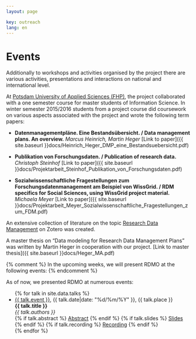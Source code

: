 ```yaml
---
layout: page

key: outreach
lang: en
---
```


Events
========

Additionally to workshops and activities organised by the project there are various activities, presentations and interactions on national and international level.

At [Potsdam University of Applied Sciences (FHP)](http://www.fh-potsdam.de/), the project collaborated with a one semester course for master students of Information Science. In winter semester 2015/2016 students from a project course did coursework on various aspects associated with the project and wrote the following term papers:

* **Datenmanagementpläne. Eine Bestandsübersicht. / Data management plans. An overview.**
*Marcus Heinrich, Martin Heger*
[Link to paper]({{ site.baseurl }}docs/Heinrich_Heger_DMP_eine_Bestandsuebersicht.pdf)

* **Publikation von Forschungsdaten. / Publication of research data.**
*Christoph Steinhof*
[Link to paper]({{ site.baseurl }}docs/Projektarbeit_Steinhof_Publikation_von_Forschungsdaten.pdf)

* **Sozialwissenschaftliche Fragestellungen zum Forschungsdatenmanagement am Beispiel von WissGrid. / RDM specifics for Social Sciences, using WissGrid project material.**
*Michaela Meyer*
[Link to paper]({{ site.baseurl }}docs/Projektarbeit_Meyer_Sozialwissenschaftliche_Fragestellungen_zum_FDM.pdf)

An extensive collection of literature on the topic [Research Data Management](https://www.zotero.org/groups/forschungsdaten/items) on Zotero was created.

A master thesis on “Data modeling for Research Data Management Plans” was written by Martin Heger in cooperation with our project.
[Link to master thesis]({{ site.baseurl }}docs/Heger_MA.pdf)

{% comment %}
In the upcoming weeks, we will present RDMO at the following events:
{% endcomment %}

As of now, we presented RDMO at numerous events:

<ul class="talks">
{% for talk in site.data.talks %}
    <li>
        <a href="{{ talk.url }}">{{ talk.event }}</a>, {{ talk.date|date: "%d/%m/%Y" }}, {{ talk.place }}
        <br />
        <strong>{{ talk.title }}</strong>
        <br />
        <i>{{ talk.authors }}</i>
        <br />
        {% if talk.abstract %}
        <a href="{{ talk.abstract }}">Abstract</a>
        {% endif %}
        {% if talk.slides %}
        <a href="{{ talk.slides }}">Slides</a>
        {% endif %}
        {% if talk.recording %}
        <a href="{{ talk.recording }}">Recording</a>
        {% endif %}
    </li>
{% endfor %}
</ul>
